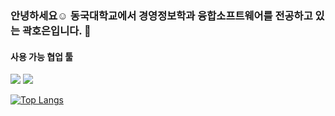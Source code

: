 ### 안녕하세요☺️ 동국대학교에서 경영정보학과 융합소프트웨어를 전공하고 있는 곽호은입니다. 👋

#### 사용 가능 협업 툴
<img src="https://img.shields.io/badge/Notion-000000?style=flat-square&logo=Notion&logoColor=white"/> <img src="https://img.shields.io/badge/Slack-4A154B?style=flat-square&logo=Slack&logoColor=Slack"/>

[![Top Langs](https://github-readme-stats.vercel.app/api/top-langs/?username=hooooooni&layout=compact&theme=swift&langs_count=3)](https://github.com/anuraghazra/github-readme-stats)

<!--
**hooooooni/hooooooni** is a ✨ _special_ ✨ repository because its `README.md` (this file) appears on your GitHub profile.

![Github Stats](https://github-readme-stats.vercel.app/api?username=biud436&show_icons=true)

Here are some ideas to get you started:

- 🔭 I’m currently working on ...
- 🌱 I’m currently learning ...
- 👯 I’m looking to collaborate on ...
- 🤔 I’m looking for help with ...
- 💬 Ask me about ...
- 📫 How to reach me: ...
- 😄 Pronouns: ...
- ⚡ Fun fact: ...
-->
